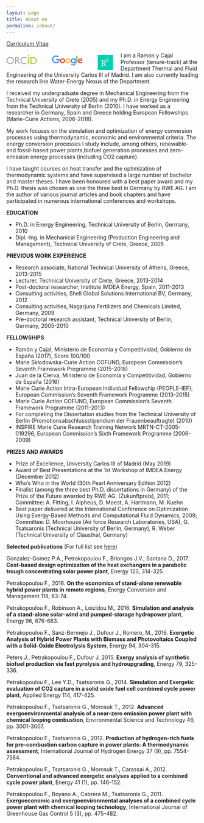 ```yaml
---
layout: page
title: About me
permalink: /about/
---
```


[Curriculum Vitae](/files/CV_Petrakopoulou.pdf) 


[<img src="/files/orcid-logo.png" alt="Fontina Petrakopoulou" width="80px" style="float: left;margin-right: 40px;margin-top: 7px;">](http://orcid.org/0000-0001-6878-4591)[<img src="/files/googlelogo.png" alt="Fontina Petrakopoulou" width="80px" style="float: left;margin-right: 40px;margin-top: 7px;">](https://scholar.google.es/citations?user=LLgloUsAAAAJ&amp;hl=en)[<img src="/files/researchgate-dss.png" alt="Fontina Petrakopoulou" width="40px" style="float: left;margin-right: 20px;margin-top: 7px;">](https://www.researchgate.net/profile/Fontina_Petrakopoulou)    

   
I am a Ramón y Cajal Professor (tenure-track) at the Department Thermal and Fluid Engineering of the University Carlos III of Madrid. I am also currently leading the research line Water-Energy Nexus of the Department.

I received my undergraduate degree in Mechanical Engineering from the Technical University of Crete (2005) and my Ph.D. in
Energy Engineering from the Technical University of Berlin (2010). I have worked as a researcher in Germany,
Spain and Greece holding European Fellowships (Marie-Curie Actions, 2006-2018).

My work focuses on the simulation and optimization of energy conversion processes using thermodynamic, economic and environmental criteria. The energy conversion processes I study include, among others, renewable- and fossil-based power plants,biofuel generation processes and zero-emission energy processes (including CO2 capture).

I have taught courses on heat transfer and the optimization of thermodynamic systems and have supervised a large number of bachelor and master theses. I have been honoured with a best paper award and my Ph.D. thesis was chosen as one the three best in Germany by RWE AG. I am the author of various journal articles and book chapters and have participated in numerous international conferences and workshops.

**EDUCATION**

- Ph.D. in Energy Engineering, Technical University of Berlin, Germany, 2010   
- Dipl.-Ing. in Mechanical Engineering (Production Engineering and Management), Technical University of Crete, Greece, 2005

**PREVIOUS WORK EXPERIENCE**

- Research associate, National Technical University of Athens, Greece, 2013-2015   
- Lecturer, Technical University of Crete, Greece, 2013-2014   
- Post-doctoral researcher, Institute IMDEA Energy, Spain, 2011-2013   
- Consulting activities, Shell Global Solutions International BV, Germany, 2012   
- Consulting activities, Nagarjuna Fertilizers and Chemicals Limited, Germany, 2009   
- Pre-doctoral research assistant, Technical University of Berlin, Germany, 2005-2010   

**FELLOWSHIPS**

-	Ramón y Cajal, Ministerio de Economía y Competitividad, Gobierno de España (2017), Score 100/100      
-	Marie Skłodowska-Curie Action COFUND, European Commission’s Seventh Framework Programme (2015-2018)      
-	Juan de la Cierva, Ministerio de Economía y Competitividad, Gobierno de España (2016)   
-	Marie Curie Action Intra-European Individual Fellowship (PEOPLE-IEF), European Commission’s Seventh Framework Programme (2013-2015)   
-	Marie Curie Action COFUND, European Commission’s Seventh Framework Programme (2011-2013)    
-	For completing the Dissertation studies from the Technical University of Berlin (Promotionsabschlussstipendium der Frauenbeauftragte) (2010)          
-	INSPIRE Marie Curie Research Training Network MRTN-CT-2005-019296, European Commission’s Sixth Framework Programme (2006-2009)   

**PRIZES AND AWARDS**

-  Prize of Excellence, University Carlos III of Madrid (May 2019)
-	Award of Best Presentations at the 1st Workshop of IMDEA Energy (December 2012)   
-	Who’s Who in the World (30th Pearl Anniversary Edition 2012)   
-	Finalist (among the three best Ph.D. dissertations in Germany) of the Prize of the Future awarded by RWE AG. (Zukunftpreis), 2011; Committee: A. Fitting, I. Alpheus, D. Moest, A. Hartmann, M. Kuehn   
-	Best paper delivered at the International Conference on Optimization Using Exergy-Based Methods and Computational Fluid Dynamics, 2009; Committee: D. Moorhouse (Air force Research Laboratories, USA), G. Tsatsaronis (Technical University of Berlin, Germany), R. Weber (Technical University of Clausthal, Germany)

**Selected publications** (For full list see [here](http://fontina-petrakopoulou.github.io/publications/))  
   
Gonzalez-Gomez P.A., Petrakopoulou F., Briongos J.V., Santana D., 2017. **Cost-based design optimization of the heat exchangers in a parabolic trough concentrating solar power plant**, Energy 123, 314-325.   
   
Petrakopoulou F., 2016. **On the economics of stand-alone renewable hybrid power plants in remote regions**, Energy Conversion and Management 118, 63-74.   
   
Petrakopoulou F., Robinson A., Loizidou M., 2016. **Simulation and analysis of a stand-alone solar-wind and pumped-storage hydropower plant**, Energy 96, 676-683.   
   
Petrakopoulou F., Sanz-Bermejo J., Dufour J., Romero, M., 2016. **Exergetic Analysis of Hybrid Power Plants with Biomass and Photovoltaics Coupled with a Solid-Oxide Electrolysis System**, Energy 94, 304-315.   
   
Peters J., Petrakopoulou F., Dufour J. 2015. **Exergy analysis of synthetic biofuel production via fast pyrolysis and hydroupgrading**, Energy 79, 325-336.   
   
Petrakopoulou F., Lee Y.D., Tsatsaronis G., 2014. **Simulation and Exergetic evaluation of CO2 capture in a solid oxide fuel cell combined cycle power plant**, Applied Energy 114, 417-425.   
   
Petrakopoulou F., Tsatsaronis G., Morosuk T., 2012. **Advanced exergoenvironmental analysis of a near-zero emission power plant with chemical looping combustion**, Environmental Science and Technology 46, pp. 3001-3007.   
   
Petrakopoulou F., Tsatsaronis G., 2012. **Production of hydrogen-rich fuels for pre-combustion carbon capture in power plants: A thermodynamic assessment**, International Journal of Hydrogen Energy 37 (9), pp. 7554-7564.   
   
Petrakopoulou F., Tsatsaronis G., Morosuk T., Carassai A., 2012. **Conventional and advanced exergetic analyses applied to a combined cycle power plant**, Energy 41 (1), pp. 146-152.   
   
Petrakopoulou F., Boyano A., Cabrera M., Tsatsaronis G., 2011. **Exergoeconomic and exergoenvironmental analyses of a combined cycle power plant with chemical looping technology**, International Journal of Greenhouse Gas Control 5 (3), pp. 475-482. 
